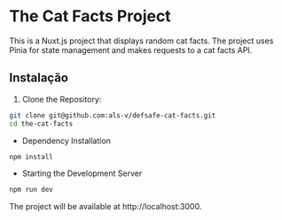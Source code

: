 # The Cat Facts Project

This is a Nuxt.js project that displays random cat facts. 
The project uses Pinia for state management and makes requests to a cat facts API.

## Instalação

1. Clone the Repository:

```bash
git clone git@github.com:als-v/defsafe-cat-facts.git
cd the-cat-facts
```

- Dependency Installation
```bash
npm install
```

- Starting the Development Server
```bash
npm run dev
```

The project will be available at http://localhost:3000.

